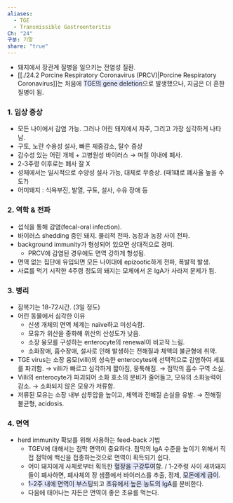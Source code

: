 ```yaml
---
aliases:
  - TGE
  - Transmissible Gastroenteritis
Ch: "24"
구분: 기말
share: "true"
---
```

- 돼지에서 장관계 질병을 일으키는 전염성 질환.
- [[./24.2 Porcine Respiratory Coronavirus (PRCV)|Porcine Respiratory Coronavirus]]는 처음에 <span style="background:#e0e5fc">TGE의 gene deletion</span>으로 발생했으나, 지금은 더 흔한 질병이 됨.

### 1. 임상 증상
- 모든 나이에서 감염 가능. 그러나 어린 돼지에서 자주, 그리고 가장 심각하게 나타남.
- 구토, 노란 수용성 설사, 빠른 체중감소, 탈수 증상
- 감수성 있는 어린 개체 + 고병원성 바이러스 → 며칠 이내에 폐사.
- 2-3주령 이후로는 폐사 잘 X
- 성체에서는 일시적으로 수양성 설사 가능, 대체로 무증상. (때1떄로 폐사율 높을 수도?)
- 어미돼지 : 식욕부진, 발열, 구토, 설사, 수유 장애 등

### 2. 역학 & 전파
- 섭식을 통해 감염(fecal-oral infection).
- 바이러스 shedding 중인 돼지. 물리적 전파. 농장과 농장 사이 전파.
- background immunity가 형성되어 있으면 상대적으로 경미.
	- PRCV에 감염된 경우에도 면역 강하게 형성됨.
- 면역 없는 집단에 유입되면 모든 나이대에 epizootic하게 전파, 폭발적 발생.
- 사료를 먹기 시작한 4주령 정도의 돼지는 모체에서 온 IgA가 사라져 문제가 됨.

### 3. 병리
- 잠복기는 18-72시간. (3일 정도)
- 어린 동물에서 심각한 이유
	- 신생 개체의 면역 체계는 naïve하고 미성숙함.
	- 모유가 위산을 중화해 위산의 산성도가 낮음.
	- 소장 융모를 구성하는 enterocyte의 renewal이 비교적 느림.
	- 소화장애, 흡수장애, 설사로 인해 발생하는 전해질과 체액의 불균형에 취약.
- TGE virus는 소장 융모(villi)의 성숙한 enterocytes에 선택적으로 감염하여 세포를 파괴함.
  → villi가 빠르고 심각하게 짧아짐, 뭉툭해짐. → 점막의 흡수 구역 소실.
- Villi의 enterocyte가 파괴되어 소화 효소의 분비가 줄어들고, 모유의 소화능력이 감소.
  → 소화되지 않은 모유가 저류함.
- 저류된 모유는 소장 내부 삼투압을 높이고, 체액과 전해질 손실을 유발.
  → 전해질 불균형, acidosis.

### 4. 면역
- herd immunity 확보를 위해 사용하는 feed-back 기법
	- TGEV에 대해서는 점막 면역이 중요하다. 점막의 IgA 수준을 높이기 위해서 직접 점막에 백신을 접종하는것으로 면역이 획득되기 쉽다. 
	- 어미 돼지에게 사체로부터 획득한 <span style="background:#e0e5fc">혈장을 구강투여</span>함. / 1-2주령 사이 새끼돼지들이 폐사하면, 폐사체의 장 샘플에서 바이러스를 추출, 정제, <span style="background:#e0e5fc">모돈에게 급이</span>.
	- <span style="background:#e0e5fc">1-2주 내에 면역이 부스팅</span>되고 <span style="background:#e0e5fc">초유에서 높은 농도의 IgA</span>를 분비한다.
	- 다음에 태어나는 자돈은 면역이 좋은 초유를 먹는다.
